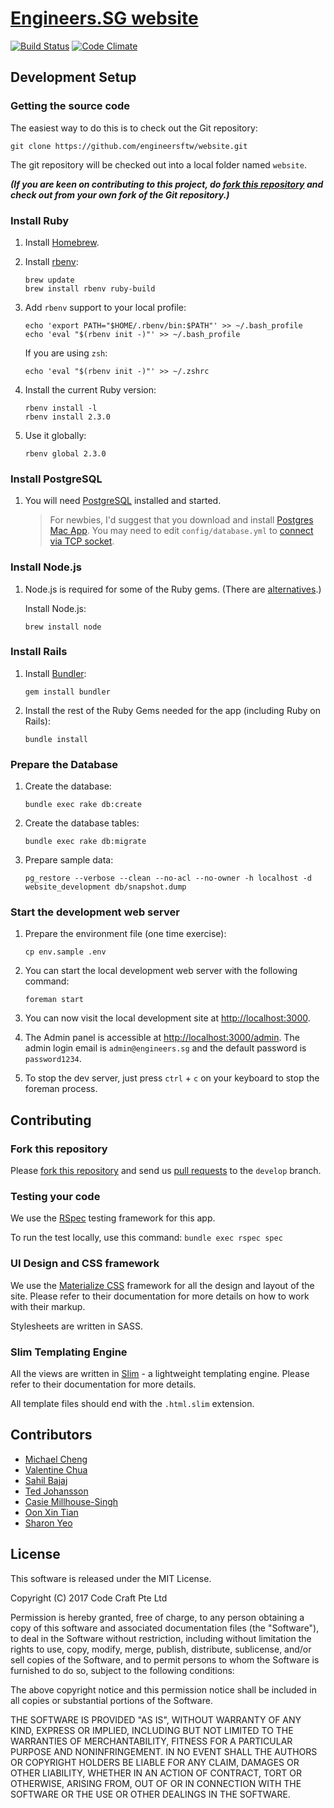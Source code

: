 # [Engineers.SG website](https://engineers.sg/)

[![Build Status](https://travis-ci.org/engineersftw/website.svg?branch=develop)](https://travis-ci.org/engineersftw/website)
[![Code Climate](https://codeclimate.com/github/engineersftw/website/badges/gpa.svg)](https://codeclimate.com/github/engineersftw/website)

## Development Setup

### Getting the source code

The easiest way to do this is to check out the Git repository:

```
git clone https://github.com/engineersftw/website.git
```

The git repository will be checked out into a local folder named `website`.

***(If you are keen on contributing to this project, do [fork this repository](https://help.github.com/articles/fork-a-repo/) and check out from your own fork of the Git repository.)***

### Install Ruby

1. Install [Homebrew](http://brew.sh).

2. Install [rbenv](https://github.com/rbenv/rbenv):

    ```
    brew update
    brew install rbenv ruby-build
    ```

3. Add `rbenv` support to your local profile:

    ```
    echo 'export PATH="$HOME/.rbenv/bin:$PATH"' >> ~/.bash_profile
    echo 'eval "$(rbenv init -)"' >> ~/.bash_profile
    ```
    
    If you are using `zsh`:
    
    ```
    echo 'eval "$(rbenv init -)"' >> ~/.zshrc
    ```

3. Install the current Ruby version:

    ```
    rbenv install -l
    rbenv install 2.3.0
    ```

4. Use it globally:

    ```
    rbenv global 2.3.0
    ```

### Install PostgreSQL

1. You will need [PostgreSQL](http://www.postgresql.org) installed and started.

    > For newbies, I'd suggest that you download and install [Postgres Mac App](http://postgresapp.com). You may need to edit `config/database.yml` to [connect via TCP socket](http://postgresapp.com/documentation/configuration-ruby.html).

### Install Node.js

1. Node.js is required for some of the Ruby gems. (There are [alternatives](https://github.com/sstephenson/execjs).)

	Install Node.js:

    ```
    brew install node
    ```

### Install Rails

1. Install [Bundler](http://bundler.io/):

    ```
    gem install bundler
    ```

2. Install the rest of the Ruby Gems needed for the app (including Ruby on Rails):

    ```
    bundle install
    ```

### Prepare the Database


1. Create the database:

    ```
    bundle exec rake db:create
    ```

2. Create the database tables:

    ```
    bundle exec rake db:migrate
    ```

3. Prepare sample data:

    ```
    pg_restore --verbose --clean --no-acl --no-owner -h localhost -d website_development db/snapshot.dump
    ```

### Start the development web server

1. Prepare the environment file (one time exercise):

    ```
    cp env.sample .env
    ```

2. You can start the local development web server with the following command:

    ```
    foreman start
    ```

3. You can now visit the local development site at [http://localhost:3000](http://localhost:3000).

4. The Admin panel is accessible at [http://localhost:3000/admin](http://localhost:3000/admin). The admin login email is `admin@engineers.sg` and the default password is `password1234`.

5. To stop the dev server, just press `ctrl` + `c` on your keyboard to stop the foreman process.

## Contributing

### Fork this repository

Please [fork this repository](https://help.github.com/articles/fork-a-repo/) and send us [pull requests](https://help.github.com/articles/using-pull-requests/) to the `develop` branch.

### Testing your code

We use the [RSpec](http://rspec.info) testing framework for this app.

To run the test locally, use this command: `bundle exec rspec spec`

### UI Design and CSS framework

We use the [Materialize CSS](http://materializecss.com) framework for all the design and layout of the site. Please refer to their documentation for more details on how to work with their markup.

Stylesheets are written in SASS.

### Slim Templating Engine

All the views are written in [Slim](http://slim-lang.com) - a lightweight templating engine. Please refer to their documentation for more details.

All template files should end with the `.html.slim` extension.

## Contributors

- [Michael Cheng](https://github.com/miccheng)
- [Valentine Chua](https://github.com/valentine)
- [Sahil Bajaj](https://github.com/spinningarrow)
- [Ted Johansson](https://github.com/drenmi)
- [Casie Millhouse-Singh](https://github.com/casielane)
- [Oon Xin Tian](https://github.com/oxtian)
- [Sharon Yeo](https://github.com/codingsharon)

## License

This software is released under the MIT License.

Copyright (C) 2017 Code Craft Pte Ltd

Permission is hereby granted, free of charge, to any person obtaining a copy of this software and associated documentation files (the "Software"), to deal in the Software without restriction, including without limitation the rights to use, copy, modify, merge, publish, distribute, sublicense, and/or sell copies of the Software, and to permit persons to whom the Software is furnished to do so, subject to the following conditions:

The above copyright notice and this permission notice shall be included in all copies or substantial portions of the Software.

THE SOFTWARE IS PROVIDED "AS IS", WITHOUT WARRANTY OF ANY KIND, EXPRESS OR IMPLIED, INCLUDING BUT NOT LIMITED TO THE WARRANTIES OF MERCHANTABILITY, FITNESS FOR A PARTICULAR PURPOSE AND NONINFRINGEMENT. IN NO EVENT SHALL THE AUTHORS OR COPYRIGHT HOLDERS BE LIABLE FOR ANY CLAIM, DAMAGES OR OTHER LIABILITY, WHETHER IN AN ACTION OF CONTRACT, TORT OR OTHERWISE, ARISING FROM, OUT OF OR IN CONNECTION WITH THE SOFTWARE OR THE USE OR OTHER DEALINGS IN THE SOFTWARE.
